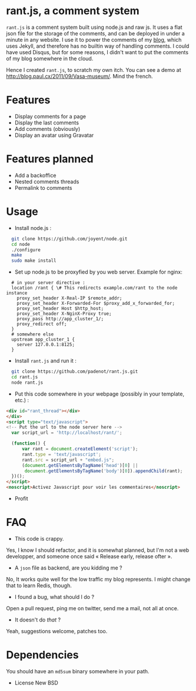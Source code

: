 # rant.js, a comment system

`rant.js` is a comment system built using node.js and raw js. It uses a flat
json file for the storage of the comments, and can be deployed in under a minute
in any website. I use it to power the comments of my
[blog](http://blog.paul.cx), which uses Jekyll, and therefore has no builtin way
of handling comments. I could have used Disqus, but for some reasons, I didn't
want to put the comments of my blog somewhere in the cloud.

Hence I created `rant.js`, to scratch my own itch. You can see a demo at
<http://blog.paul.cx/2011/09/Vasa-museum/>. Mind the french.

# Features

- Display comments for a page
- Display the last comments
- Add comments (obviously)
- Display an avatar using Gravatar

# Features planned

- Add a backoffice
- Nested comments threads
- Permalink to comments

# Usage
- Install node.js :

```sh
  git clone https://github.com/joyent/node.git
  cd node
  ./configure
  make
  sudo make install
```

- Set up node.js to be proxyfied by you web server. Example for nginx:

```
  # in your server directive :
  location /rant { \# This redirects example.com/rant to the node instance
    proxy_set_header X-Real-IP $remote_addr;
    proxy_set_header X-Forwarded-For $proxy_add_x_forwarded_for;
    proxy_set_header Host $http_host;
    proxy_set_header X-NginX-Proxy true;
    proxy_pass http://app_cluster_1/;
    proxy_redirect off;
  }
  # somewhere else
  upstream app_cluster_1 {
    server 127.0.0.1:8125;
  }
```

- Install `rant.js` and run it :

```sh 
  git clone https://github.com/padenot/rant.js.git
  cd rant.js
  node rant.js
```

- Put this code somewhere in your webpage (possibly in your template, etc.) :

```html
<div id="rant_thread"></div>
</div>
<script type="text/javascript">
<!-- Put the url to the node server here -->
  var script_url = 'http://localhost/rant/'; 

  (function() {
      var rant = document.createElement('script');
      rant.type = 'text/javascript';
      rant.src = script_url + "embed.js";
      (document.getElementsByTagName('head')[0] ||
       document.getElementsByTagName('body')[0]).appendChild(rant);
  })();
</script>
<noscript>Activez Javascript pour voir les commentaires</noscript>
```

- Profit

# FAQ

- This code is crappy.

Yes, I know I should refactor, and it is somewhat planned, but I'm not a web
developper, and someone once said « Release early, release ofter ».

- A `json` file as backend, are you kidding me ?

No, It works quite well for the low traffic my blog represents. I might change
that to learn Redis, though.

- I found a bug, what should I do ?

Open a pull request, ping me on twitter, send me a mail, not all at once.

- It doesn't do _that_ ?

Yeah, suggestions welcome, patches too.

# Dependencies
You should have an `md5sum` binary somewhere in your path.

- License
New BSD
